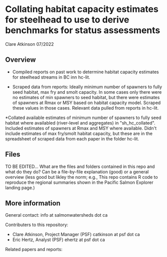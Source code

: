 # Collating habitat capacity estimates for steelhead to use to derive benchmarks for status assessments

Clare Atkinson 07/2022

## Overview

* Compiled reports on past work to determine habitat capacity estimates for steelhead streams in BC inn hc-lit.

* Scraped data from reports: Ideally minimum number of spawners to fully seed habitat, max fry and smolt capacity. In some cases only there were no estimates of min spawners to seed habitat, but there were estimates of spawners at Rmax or MSY based on habitat capacity model. Scraped these values in those cases. Relevant data pulled from reports in hc-lit. 

*Collated available estimates of minimum number of spawners to fully seed habitat where availabled (river-level and aggregates) in "sh_hc_collated". Included estimates of spawners at Rmax and MSY where available. Didn't include estimates of max fry/smolt habitat capacity, but these are in the spreadsheet of scraped data from each paper in the folder hc-lit. 


## Files

TO BE EDITED...
What are the files and folders contained in this repo and what do they do? Can be a file-by-file explanation (good) or a general overview (less good but likley the norm; e.g., This repo contains R code to reproduce the regional summaries shown in the Pacific Salmon Explorer landing page.)

## More information

General contact: info at salmonwatersheds dot ca

Contributers to this repository: 

* Clare Atkinson, Project Manager (PSF) catkinson at psf dot ca
* Eric Hertz, Analyst (PSF) ehertz at psf dot ca

Related papers and reports:



